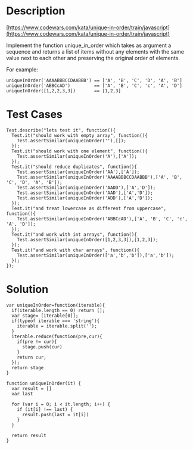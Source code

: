 # Description
[https://www.codewars.com/kata/unique-in-order/train/javascript](https://www.codewars.com/kata/unique-in-order/train/javascript)

Implement the function unique_in_order which takes as argument a sequence and returns a list of items without any elements with the same value next to each other and preserving the original order of elements.

For example:
```
uniqueInOrder('AAAABBBCCDAABBB') == ['A', 'B', 'C', 'D', 'A', 'B']
uniqueInOrder('ABBCcAD')         == ['A', 'B', 'C', 'c', 'A', 'D']
uniqueInOrder([1,2,2,3,3])       == [1,2,3]
```
# Test Cases
```
Test.describe("lets test it", function(){
  Test.it("should work with empty array", function(){
    Test.assertSimilar(uniqueInOrder(''),[]);
  });
  Test.it("should work with one element", function(){
    Test.assertSimilar(uniqueInOrder('A'),['A']);
  });
  Test.it("should reduce duplicates", function(){
    Test.assertSimilar(uniqueInOrder('AA'),['A']);
    Test.assertSimilar(uniqueInOrder('AAAABBBCCDAABBB'),['A', 'B', 'C', 'D', 'A', 'B']);
    Test.assertSimilar(uniqueInOrder('AADD'),['A','D']);
    Test.assertSimilar(uniqueInOrder('AAD'),['A','D']);
    Test.assertSimilar(uniqueInOrder('ADD'),['A','D']);
  });
  Test.it("and treat lowercase as different from uppercase", function(){
    Test.assertSimilar(uniqueInOrder('ABBCcAD'),['A', 'B', 'C', 'c', 'A', 'D']);
  });
  Test.it("and work with int arrays", function(){
    Test.assertSimilar(uniqueInOrder([1,2,3,3]),[1,2,3]);
  });
  Test.it("and work with char arrays", function(){
    Test.assertSimilar(uniqueInOrder(['a','b','b']),['a','b']);
  });
});
```

# Solution

```
var uniqueInOrder=function(iterable){
  if(iterable.length == 0) return [];
  var stage= [iterable[0]];
  if(typeof iterable === 'string'){
    iterable = iterable.split('');
  }  
  iterable.reduce(function(pre,cur){
    if(pre != cur){
      stage.push(cur)
    }
    return cur;
  });
  return stage
}
```

```
function uniqueInOrder(it) {
  var result = []
  var last
  
  for (var i = 0; i < it.length; i++) {
    if (it[i] !== last) {
      result.push(last = it[i])
    }
  }
  
  return result
}

```
